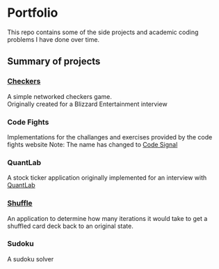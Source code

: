# Portfolio
This repo contains some of the side projects and academic coding problems I have done over time.

## Summary of projects
### [Checkers](checkers/readme.md)
A simple networked checkers game.  
Originally created for a Blizzard Entertainment interview 

### Code Fights
Implementations for the challanges and exercises provided by the code fights website
Note: The name has changed to [Code Signal](https://codesignal.com/)

### QuantLab
A stock ticker application originally implemented for an interview with [QuantLab](https://www.quantlab.com/)

### [Shuffle](shuffle/readme.md)
An application to determine how many iterations it would take to get a shuffled card deck back to an original state.

### Sudoku
A sudoku solver
